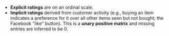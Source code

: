 * **Explicit ratings** are on an ordinal scale.
* **Implicit ratings** derived from customer activity (e.g., buying an item indicates a preference for it over all other items seen but not bought; the Facebook "like" button). This is a **unary positive matrix** and missing entries are inferred to be 0.
